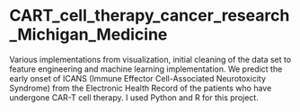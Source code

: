 # CART_cell_therapy_cancer_research_Michigan_Medicine

Various implementations from visualization, initial cleaning of the data set to feature engineering and machine learning implementation. We predict the early onset of ICANS (Immune Effector Cell-Associated Neurotoxicity Syndrome) from the Electronic Health Record of the patients who have undergone CAR-T cell therapy. I used Python and R for this project. 

